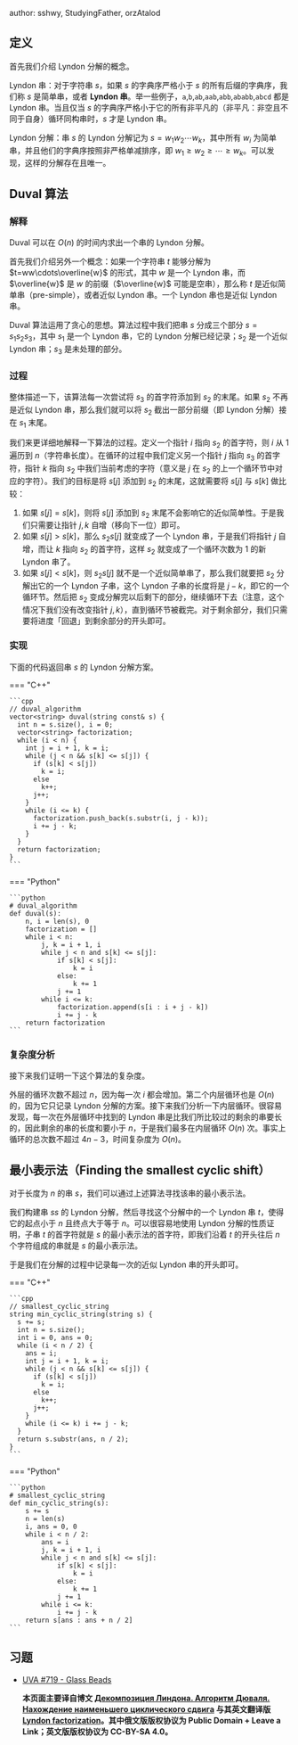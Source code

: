 author: sshwy, StudyingFather, orzAtalod

## 定义

首先我们介绍 Lyndon 分解的概念。

Lyndon 串：对于字符串 $s$，如果 $s$ 的字典序严格小于 $s$ 的所有后缀的字典序，我们称 $s$ 是简单串，或者 **Lyndon 串**。举一些例子，`a`,`b`,`ab`,`aab`,`abb`,`ababb`,`abcd` 都是 Lyndon 串。当且仅当 $s$ 的字典序严格小于它的所有非平凡的（非平凡：非空且不同于自身）循环同构串时，$s$ 才是 Lyndon 串。

Lyndon 分解：串 $s$ 的 Lyndon 分解记为 $s=w_1w_2\cdots w_k$，其中所有 $w_i$ 为简单串，并且他们的字典序按照非严格单减排序，即 $w_1\ge w_2\ge\cdots\ge w_k$。可以发现，这样的分解存在且唯一。

## Duval 算法

### 解释

Duval 可以在 $O(n)$ 的时间内求出一个串的 Lyndon 分解。

首先我们介绍另外一个概念：如果一个字符串 $t$ 能够分解为 $t=ww\cdots\overline{w}$ 的形式，其中 $w$ 是一个 Lyndon 串，而 $\overline{w}$ 是 $w$ 的前缀（$\overline{w}$ 可能是空串），那么称 $t$ 是近似简单串（pre-simple），或者近似 Lyndon 串。一个 Lyndon 串也是近似 Lyndon 串。

Duval 算法运用了贪心的思想。算法过程中我们把串 $s$ 分成三个部分 $s=s_1s_2s_3$，其中 $s_1$ 是一个 Lyndon 串，它的 Lyndon 分解已经记录；$s_2$ 是一个近似 Lyndon 串；$s_3$ 是未处理的部分。

### 过程

整体描述一下，该算法每一次尝试将 $s_3$ 的首字符添加到 $s_2$ 的末尾。如果 $s_2$ 不再是近似 Lyndon 串，那么我们就可以将 $s_2$ 截出一部分前缀（即 Lyndon 分解）接在 $s_1$ 末尾。

我们来更详细地解释一下算法的过程。定义一个指针 $i$ 指向 $s_2$ 的首字符，则 $i$ 从 $1$ 遍历到 $n$（字符串长度）。在循环的过程中我们定义另一个指针 $j$ 指向 $s_3$ 的首字符，指针 $k$ 指向 $s_2$ 中我们当前考虑的字符（意义是 $j$ 在 $s_2$ 的上一个循环节中对应的字符）。我们的目标是将 $s[j]$ 添加到 $s_2$ 的末尾，这就需要将 $s[j]$ 与 $s[k]$ 做比较：

1.  如果 $s[j]=s[k]$，则将 $s[j]$ 添加到 $s_2$ 末尾不会影响它的近似简单性。于是我们只需要让指针 $j,k$ 自增（移向下一位）即可。
2.  如果 $s[j]>s[k]$，那么 $s_2s[j]$ 就变成了一个 Lyndon 串，于是我们将指针 $j$ 自增，而让 $k$ 指向 $s_2$ 的首字符，这样 $s_2$ 就变成了一个循环次数为 1 的新 Lyndon 串了。
3.  如果 $s[j]<s[k]$，则 $s_2s[j]$ 就不是一个近似简单串了，那么我们就要把 $s_2$ 分解出它的一个 Lyndon 子串，这个 Lyndon 子串的长度将是 $j-k$，即它的一个循环节。然后把 $s_2$ 变成分解完以后剩下的部分，继续循环下去（注意，这个情况下我们没有改变指针 $j,k$），直到循环节被截完。对于剩余部分，我们只需要将进度「回退」到剩余部分的开头即可。

### 实现

下面的代码返回串 $s$ 的 Lyndon 分解方案。

=== "C++"

    ```cpp
    // duval_algorithm
    vector<string> duval(string const& s) {
      int n = s.size(), i = 0;
      vector<string> factorization;
      while (i < n) {
        int j = i + 1, k = i;
        while (j < n && s[k] <= s[j]) {
          if (s[k] < s[j])
            k = i;
          else
            k++;
          j++;
        }
        while (i <= k) {
          factorization.push_back(s.substr(i, j - k));
          i += j - k;
        }
      }
      return factorization;
    }
    ```

=== "Python"

    ```python
    # duval_algorithm
    def duval(s):
        n, i = len(s), 0
        factorization = []
        while i < n:
            j, k = i + 1, i
            while j < n and s[k] <= s[j]:
                if s[k] < s[j]:
                    k = i
                else:
                    k += 1
                j += 1
            while i <= k:
                factorization.append(s[i : i + j - k])
                i += j - k
        return factorization
    ```

### 复杂度分析

接下来我们证明一下这个算法的复杂度。

外层的循环次数不超过 $n$，因为每一次 $i$ 都会增加。第二个内层循环也是 $O(n)$ 的，因为它只记录 Lyndon 分解的方案。接下来我们分析一下内层循环。很容易发现，每一次在外层循环中找到的 Lyndon 串是比我们所比较过的剩余的串要长的，因此剩余的串的长度和要小于 $n$，于是我们最多在内层循环 $O(n)$ 次。事实上循环的总次数不超过 $4n-3$，时间复杂度为 $O(n)$。

## 最小表示法（Finding the smallest cyclic shift）

对于长度为 $n$ 的串 $s$，我们可以通过上述算法寻找该串的最小表示法。

我们构建串 $ss$ 的 Lyndon 分解，然后寻找这个分解中的一个 Lyndon 串 $t$，使得它的起点小于 $n$ 且终点大于等于 $n$。可以很容易地使用 Lyndon 分解的性质证明，子串 $t$ 的首字符就是 $s$ 的最小表示法的首字符，即我们沿着 $t$ 的开头往后 $n$ 个字符组成的串就是 $s$ 的最小表示法。

于是我们在分解的过程中记录每一次的近似 Lyndon 串的开头即可。

=== "C++"

    ```cpp
    // smallest_cyclic_string
    string min_cyclic_string(string s) {
      s += s;
      int n = s.size();
      int i = 0, ans = 0;
      while (i < n / 2) {
        ans = i;
        int j = i + 1, k = i;
        while (j < n && s[k] <= s[j]) {
          if (s[k] < s[j])
            k = i;
          else
            k++;
          j++;
        }
        while (i <= k) i += j - k;
      }
      return s.substr(ans, n / 2);
    }
    ```

=== "Python"

    ```python
    # smallest_cyclic_string
    def min_cyclic_string(s):
        s += s
        n = len(s)
        i, ans = 0, 0
        while i < n / 2:
            ans = i
            j, k = i + 1, i
            while j < n and s[k] <= s[j]:
                if s[k] < s[j]:
                    k = i
                else:
                    k += 1
                j += 1
            while i <= k:
                i += j - k
        return s[ans : ans + n / 2]
    ```

## 习题

-   [UVA #719 - Glass Beads](https://uva.onlinejudge.org/index.php?option=onlinejudge&page=show_problem&problem=660)

    **本页面主要译自博文 [Декомпозиция Линдона. Алгоритм Дюваля. Нахождение наименьшего циклического сдвига](http://e-maxx.ru/algo/duval_algorithm) 与其英文翻译版 [Lyndon factorization](https://cp-algorithms.com/string/lyndon_factorization.html)。其中俄文版版权协议为 Public Domain + Leave a Link；英文版版权协议为 CC-BY-SA 4.0。**

